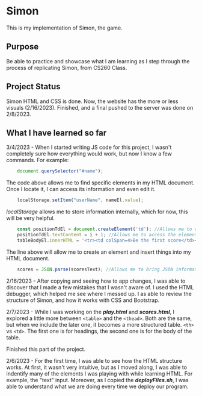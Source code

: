 # Simon
This is my implementation of Simon, the game.<br>

## Purpose
Be able to practice and showcase what I am learning as I step through the process of replicating Simon, from CS260 Class.

## Project Status

Simon HTML and CSS is done. Now, the website has the more or less visuals (2/16/2023).
Finished, and a final pushed to the server was done on 2/8/2023.
## What I have learned so far

3/4/2023 - When I started writing JS code for this project, I wasn't completely sure how everything would work, but now I know a few commands. For example:

```javascript
    document.querySelector("#name");
```
The code above allows me to find specific elements in my HTML document. Once I locate it, I can access its information and even edit it.

```javascript
    localStorage.setItem("userName", nameEl.value);
```
*localStorage* allows me to store information internally, which for now, this will be very helpful.

```javascript
    const positionTdEl = document.createElement('td'); //Allows me to create an element
    positionTdEl.textContent = i + 1; //Allows me to access the element text
    tableBodyEl.innerHTML = '<tr><td colSpan=4>Be the first score</td></tr>'; //Allows me to insert the element into HTML
```
The line above will allow me to create an element and insert things into my HTML document.
```javascript
    scores = JSON.parse(scoresText); //Allows me to bring JSON information and parse it
```

2/16/2023 - After copying and seeing how to app changes, I was able to discover that I made a few mistakes that I wasn't aware of. I used the HTML debugger, which helped me see where I messed up. I as able to review the structure of Simon, and how it works with CSS and Bootstrap.

2/7/2023 - While I was working on the ***play.html*** and ***scores.html***, I explored a little more between `<table>` and the `<thead>`. Both are the same, but when we include the later one, it becomes a more structured table. 
`<th>` vs `<td>`. The first one is for headings, the second one is for the body of the table.

Finished this part of the project.

2/6/2023 - For the first time, I was able to see how the HTML structure works. At first, it wasn't very intuitive, but as I moved along, I was able to indentify many of the elements I was playing with while learning HTML. For example, the "text" input. Moreover, as I copied the ***deployFiles.sh***, I was able to understand what we are doing every time we deploy our program.
